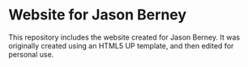 # Website for Jason Berney
This repository includes the website created for Jason Berney. It was originally created using an HTML5 UP template, and then edited for personal use. 


